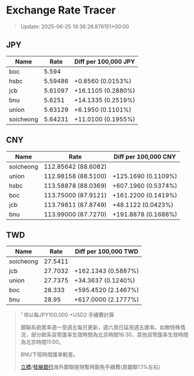 # Exchange Rate Tracer

> Update: 2025-06-25 19:36:28.876151+00:00

## JPY

| Name      |    Rate | Diff per 100,000 JPY   |
|-----------|---------|------------------------|
| boc       | 5.594   |                        |
| hsbc      | 5.59486 | +0.8560 (0.0153%)      |
| jcb       | 5.61097 | +16.1105 (0.2880%)     |
| bnu       | 5.6251  | +14.1335 (0.2519%)     |
| union     | 5.63129 | +6.1950 (0.1101%)      |
| soicheong | 5.64231 | +11.0100 (0.1955%)     |

## CNY

| Name      | Rate                | Diff per 100,000 CNY   |
|-----------|---------------------|------------------------|
| soicheong | 112.85642	(88.6082) |                        |
| union     | 112.98158	(88.5100) | +125.1690 (0.1109%)    |
| hsbc      | 113.58878	(88.0369) | +607.1960 (0.5374%)    |
| boc       | 113.75000	(87.9121) | +161.2200 (0.1419%)    |
| jcb       | 113.79811	(87.8749) | +48.1122 (0.0423%)     |
| bnu       | 113.99000	(87.7270) | +191.8878 (0.1686%)    |

## TWD

| Name      |    Rate | Diff per 100,000 TWD   |
|-----------|---------|------------------------|
| soicheong | 27.5411 |                        |
| jcb       | 27.7032 | +162.1343 (0.5887%)    |
| union     | 27.7375 | +34.3637 (0.1240%)     |
| boc       | 28.333  | +595.4520 (2.1467%)    |
| bnu       | 28.95   | +617.0000 (2.1777%)    |


> ¹ IB以每JPY100,000 +USD2 手續費計算
>
> 銀聯系統匯率週一至週五每日更新，週六周日延用週五匯率。如無特殊情況，部分歐系貨幣匯率生效時間為北京時間16:30，其他貨幣匯率生效時間為北京時間11:00。
>
> BNU下班時間匯率較差。
>
> [立橋](https://www.wlbank.com.mo/uploads/ueditor/file/20181211/1544536513900230.pdf)/[發展銀行](https://www.mdb.com.mo/Service_Charges_20230728.pdf)海外銀聯提現暫時豁免手續費(貴銀聯1.1%左右)

